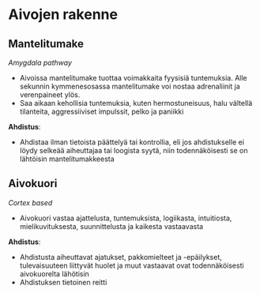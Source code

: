 # Aivojen rakenne

## Mantelitumake
_Amygdala pathway_
- Aivoissa mantelitumake tuottaa voimakkaita fyysisiä tuntemuksia. Alle sekunnin kymmenesosassa mantelitumake voi nostaa adrenaliinit ja verenpaineet ylös.
- Saa aikaan kehollisia tuntemuksia, kuten hermostuneisuus, halu vältellä tilanteita, aggressiiviset impulssit, pelko ja paniikki

__Ahdistus__:
- Ahdistaa ilman tietoista päättelyä tai kontrollia, eli jos ahdistukselle ei löydy selkeää aiheuttajaa tai loogista syytä, niin todennäköisesti se on lähtöisin mantelitumakkeesta

## Aivokuori
_Cortex based_
- Aivokuori vastaa ajattelusta, tuntemuksista, logiikasta, intuitiosta, mielikuvituksesta, suunnittelusta ja kaikesta vastaavasta

__Ahdistus__:
- Ahdistusta aiheuttavat ajatukset, pakkomielteet ja -epäilykset, tulevaisuuteen liittyvät huolet ja muut vastaavat ovat todennäköisesti aivokuorelta lähötisin
- Ahdistuksen tietoinen reitti